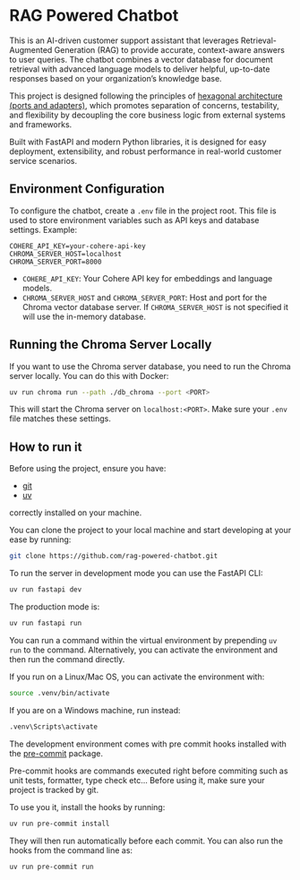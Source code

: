 # RAG Powered Chatbot

This is an AI-driven customer support assistant that leverages Retrieval-Augmented Generation (RAG) to provide accurate, context-aware answers to user queries. The chatbot combines a vector database for document retrieval with advanced language models to deliver helpful, up-to-date responses based on your organization’s knowledge base.

This project is designed following the principles of [hexagonal architecture (ports and adapters)](https://alistair.cockburn.us/hexagonal-architecture/), which promotes separation of concerns, testability, and flexibility by decoupling the core business logic from external systems and frameworks.

Built with FastAPI and modern Python libraries, it is designed for easy deployment, extensibility, and robust performance in real-world customer service scenarios.


## Environment Configuration

To configure the chatbot, create a `.env` file in the project root. This file is used to store environment variables such as API keys and database settings. Example:

```
COHERE_API_KEY=your-cohere-api-key
CHROMA_SERVER_HOST=localhost
CHROMA_SERVER_PORT=8000
```

- `COHERE_API_KEY`: Your Cohere API key for embeddings and language models.
- `CHROMA_SERVER_HOST` and `CHROMA_SERVER_PORT`: Host and port for the Chroma vector database server.
If `CHROMA_SERVER_HOST` is not specified it will use the in-memory database.

## Running the Chroma Server Locally

If you want to use the Chroma server database, you need to run the Chroma server locally. You can do this with Docker:

```bash
uv run chroma run --path ./db_chroma --port <PORT>
```

This will start the Chroma server on `localhost:<PORT>`. Make sure your `.env` file matches these settings.


## How to run it

Before using the project, ensure you have:

- [git](https://git-scm.com/book/en/v2/Getting-Started-Installing-Git)
- [uv](https://docs.astral.sh/uv/getting-started/installation/)

correctly installed on your machine.

You can clone the project to your local machine and start developing at your ease by running:
```bash
git clone https://github.com/rag-powered-chatbot.git
```

To run the server in development mode you can use the FastAPI CLI:
```bash
uv run fastapi dev
```
The production mode is:
```bash
uv run fastapi run
```

You can run a command within the virtual environment by prepending `uv run` to the command.
Alternatively, you can activate the environment and then run the command directly.

If you run on a Linux/Mac OS, you can activate the environment with:
```bash
source .venv/bin/activate
```
If you are on a Windows machine, run instead:
```cmd
.venv\Scripts\activate
```

The development environment comes with pre commit hooks installed with the [pre-commit](https://pre-commit.com/) package.

Pre-commit hooks are commands executed right before commiting such as unit tests, formatter, type check etc...
Before using it, make sure your project is tracked by git.

To use you it, install the hooks by running:
```bash
uv run pre-commit install
```

They will then run automatically before each commit.
You can also run the hooks from the command line as:
```bash
uv run pre-commit run
```
